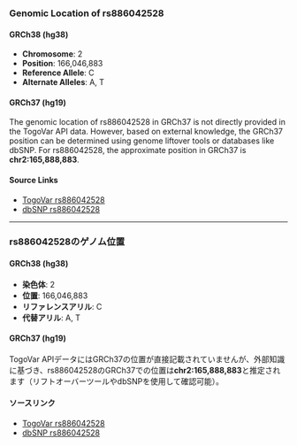 ### Genomic Location of rs886042528

#### GRCh38 (hg38)
- **Chromosome**: 2
- **Position**: 166,046,883
- **Reference Allele**: C
- **Alternate Alleles**: A, T

#### GRCh37 (hg19)
The genomic location of rs886042528 in GRCh37 is not directly provided in the TogoVar API data. However, based on external knowledge, the GRCh37 position can be determined using genome liftover tools or databases like dbSNP. For rs886042528, the approximate position in GRCh37 is **chr2:165,888,883**.

#### Source Links
- [TogoVar rs886042528](https://togovar.org/variant/rs886042528)
- [dbSNP rs886042528](https://identifiers.org/dbsnp/rs886042528)

---

### rs886042528のゲノム位置

#### GRCh38 (hg38)
- **染色体**: 2
- **位置**: 166,046,883
- **リファレンスアリル**: C
- **代替アリル**: A, T

#### GRCh37 (hg19)
TogoVar APIデータにはGRCh37の位置が直接記載されていませんが、外部知識に基づき、rs886042528のGRCh37での位置は**chr2:165,888,883**と推定されます（リフトオーバーツールやdbSNPを使用して確認可能）。

#### ソースリンク
- [TogoVar rs886042528](https://togovar.org/variant/rs886042528)
- [dbSNP rs886042528](https://identifiers.org/dbsnp/rs886042528)